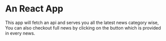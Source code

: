 # An React App
  This app will fetch an api and serves you all the latest news category wise,
  You can also checkout full news by clicking on the button which is provided in every news.
